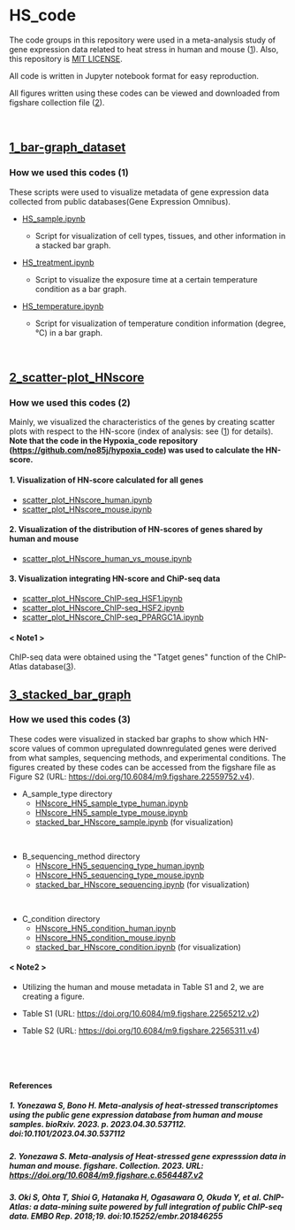 # HS_code

The code groups in this repository were used in a meta-analysis study of gene expression data related to heat stress in human and mouse ([1](#1-yonezawa-s-bono-h-meta-analysis-of-heat-stressed-transcriptomes-using-the-public-gene-expression-database-from-human-and-mouse-samples-biorxiv-2023-p-20230430537112-doi10110120230430537112)). Also, this repository is [MIT LICENSE](./LICENSE).

All code is written in Jupyter notebook format for easy reproduction.

All figures written using these codes can be viewed and downloaded from figshare collection file ([2](#2-yonezawa-s-meta-analysis-of-heat-stressed-gene-expresssion-data-in-human-and-mouse-figshare-collection-2023-url-httpsdoiorg106084m9figsharec6564487v2)).

&nbsp;

## [1_bar-graph_dataset](./1_bar-graph_dataset)

### How we used this codes (1)

These scripts were used to visualize metadata of gene expression data collected from public databases(Gene Expression Omnibus).

- [HS_sample.ipynb](./1_bar-graph_dataset/HS_sample.ipynb)

  - Script for visualization of cell types, tissues, and other information in a stacked bar graph.

- [HS_treatment.ipynb](./1_bar-graph_dataset/HS_treatment.ipynb)

  - Script to visualize the exposure time at a certain temperature condition as a bar graph.

- [HS_temperature.ipynb](./1_bar-graph_dataset/HS_temperature.ipynb)

  - Script for visualization of temperature condition information (degree, ℃) in a bar graph.

&nbsp;

## [2_scatter-plot_HNscore](./2_scatter-plot_HNscore)

### How we used this codes (2)

Mainly, we visualized the characteristics of the genes by creating scatter plots with respect to the HN-score (index of analysis: see ([1](#1-yonezawa-s-bono-h-meta-analysis-of-heat-stressed-transcriptomes-using-the-public-gene-expression-database-from-human-and-mouse-samples-biorxiv-2023-p-20230430537112-doi10110120230430537112)) for details). 
__Note that the code in the Hypoxia_code repository (<https://github.com/no85j/hypoxia_code>) was used to calculate the HN-score.__

#### 1. Visualization of HN-score calculated for all genes

- [scatter_plot_HNscore_human.ipynb](./2_scatter-plot_HNscore/scatter_plot_HNscore_human.ipynb)
- [scatter_plot_HNscore_mouse.ipynb](./2_scatter-plot_HNscore/scatter_plot_HNscore_mouse.ipynb)

#### 2. Visualization of the distribution of HN-scores of genes shared by human and mouse

- [scatter_plot_HNscore_human_vs_mouse.ipynb](./2_scatter-plot_HNscore/scatter_plot_HNscore_human_vs_mouse.ipynb)

#### 3. Visualization integrating HN-score and ChiP-seq data

- [scatter_plot_HNscore_ChIP-seq_HSF1.ipynb](./2_scatter-plot_HNscore/scatter_plot_HNscore_ChIP-seq_HSF1.ipynb)
- [scatter_plot_HNscore_ChIP-seq_HSF2.ipynb](./2_scatter-plot_HNscore/scatter_plot_HNscore_ChIP-seq_HSF2.ipynb)
- [scatter_plot_HNscore_ChIP-seq_PPARGC1A.ipynb](./2_scatter-plot_HNscore/scatter_plot_HNscore_ChIP-seq_PPARGC1A.ipynb)

#### < Note1 >

ChIP-seq data were obtained using the "Tatget genes" function of the ChIP-Atlas database([3](#3-oki-s-ohta-t-shioi-g-hatanaka-h-ogasawara-o-okuda-y-et-al-chip-atlas-a-data-mining-suite-powered-by-full-integration-of-public-chip-seq-data-embo-rep-201819-doi1015252embr201846255)).

## [3_stacked_bar_graph](./3_stacked_bar_graph)

### How we used this codes (3)

These codes were visualized in stacked bar graphs to show which HN-score values of common upregulated downregulated genes were derived from what samples, sequencing methods, and experimental conditions.
The figures created by these codes can be accessed from the figshare file as Figure S2 (URL: <https://doi.org/10.6084/m9.figshare.22559752.v4>).

- A_sample_type directory
  - [HNscore_HN5_sample_type_human.ipynb](./3_stacked_bar_graph/A_sample_type/HNscore_HN5_sample_type_human.ipynb)
  - [HNscore_HN5_sample_type_mouse.ipynb](./3_stacked_bar_graph/A_sample_type/HNscore_HN5_sample_type_mouse.ipynb)
  - [stacked_bar_HNscore_sample.ipynb](./3_stacked_bar_graph/A_sample_type/stacked_bar_HNscore_sample.ipynb) (for visualization)

&nbsp;

- B_sequencing_method directory
  - [HNscore_HN5_sequencing_type_human.ipynb](./3_stacked_bar_graph/B_sequencing_method/HNscore_HN5_sequencing_type_human.ipynb)
  - [HNscore_HN5_sequencing_type_mouse.ipynb](./3_stacked_bar_graph/B_sequencing_method/HNscore_HN5_sequencing_type_mouse.ipynb)
  - [stacked_bar_HNscore_sequencing.ipynb](./3_stacked_bar_graph/B_sequencing_method/stacked_bar_HNscore_sequencing.ipynb) (for visualization)

&nbsp;

- C_condition directory
  - [HNscore_HN5_condition_human.ipynb](./3_stacked_bar_graph/C_condition/HNscore_HN5_condition_human.ipynb)
  - [HNscore_HN5_condition_mouse.ipynb](./3_stacked_bar_graph/C_condition/HNscore_HN5_condition_mouse.ipynb)
  - [stacked_bar_HNscore_condition.ipynb](./3_stacked_bar_graph/C_condition/stacked_bar_HNscore_condition.ipynb) (for visualization)

#### < Note2 >

- Utilizing the human and mouse metadata in Table S1 and 2, we are creating a figure.

- Table S1 (URL: <https://doi.org/10.6084/m9.figshare.22565212.v2>)
- Table S2 (URL: <https://doi.org/10.6084/m9.figshare.22565311.v4>)

&nbsp;

&nbsp;

#### References

##### 1. Yonezawa S, Bono H. Meta-analysis of heat-stressed transcriptomes using the public gene expression database from human and mouse samples. bioRxiv. 2023. p. 2023.04.30.537112. doi:10.1101/2023.04.30.537112

##### 2. Yonezawa S. Meta-analysis of Heat-stressed gene expresssion data in human and mouse. figshare. Collection. 2023. URL: <https://doi.org/10.6084/m9.figshare.c.6564487.v2>

##### 3. Oki S, Ohta T, Shioi G, Hatanaka H, Ogasawara O, Okuda Y, et al. ChIP-Atlas: a data-mining suite powered by full integration of public ChIP-seq data. EMBO Rep. 2018;19. doi:10.15252/embr.201846255
